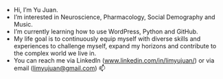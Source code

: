 - Hi, I’m Yu Juan.
- I’m interested in Neuroscience, Pharmacology, Social Demography and Music.
- I’m currently learning how to use WordPress, Python and GitHub. 
- My life goal is to continuously equip myself with diverse skills and experiences to challenge myself, expand my horizons and contribute to the complex world we live in. 
- You can reach me via LinkedIn (www.linkedin.com/in/limyujuan/) or via email (limyujuan@gmail.com) 📫

<!---
yj-lim/yj-lim is a ✨ special ✨ repository because its `README.md` (this file) appears on your GitHub profile.
You can click the Preview link to take a look at your changes.
--->
